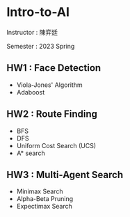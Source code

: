 # Intro-to-AI

Instructor : 陳弈廷

Semester : 2023 Spring

## HW1 : Face Detection
- Viola-Jones' Algorithm
- Adaboost

## HW2 : Route Finding
- BFS
- DFS
- Uniform Cost Search (UCS)
- A* search

## HW3 : Multi-Agent Search
- Minimax Search
- Alpha-Beta Pruning
- Expectimax Search
